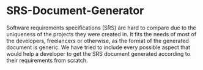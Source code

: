 # SRS-Document-Generator
 Software requirements specifications (SRS) are hard to compare due to the uniqueness of the projects they were created in. It fits the needs of most of the developers, freelancers or otherwise, as the format of the generated document is generic. We have tried to include every possible aspect that would help a developer to get the SRS document generated according to their requirements from scratch.
